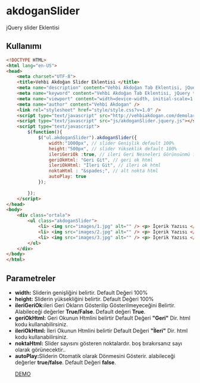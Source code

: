 # akdoganSlider
jQuery slider Eklentisi 


<h2> Kullanımı </h2> 

```html
<!DOCTYPE HTML>
<html lang="en-US">
<head>
	<meta charset="UTF-8">
	<title>Vehbi Akdoğan Slider Eklentisi </title>
	<meta name="description" content="Vehbi Akdoğan Tab Eklentisi, jQuery tab eklentisi  " />
	<meta name="keyword" content="Vehbi Akdoğan Tab Eklentisi, jQuery tab eklentisi   " />
	<meta name="viewport" content="width=device-width, initial-scale=1.0"> 
	<meta name="author" content="Vehbi Akdogan" />
	<link rel="stylesheet" href="style/style.css?v=1.0" />
	<script type="text/javascript" src="http://vehbiakdogan.com/demolar/_jq.js"></script>
	<script type="text/javascript" src="js/akdoganSlider.jquery.js"></script>
	<script type="text/javascript">
		$(function(){
			$("ul.akdoganSlider").akdoganSlider({
				width:"1000px", // slider Genişlik default 100%
				height:"500px", // slider Yükseklik default 100%
				ileriGeriOk :true, // ileri Geri Nesneleri Görünsünmü ? true/false
				geriOkHtml: "Geri Git", // geri ok html
				ileriOkHtml: "İleri Git", // ileri ok html
				noktaHtml : "&spades;", // alt nokta html
				autoPlay: true
			});
			
		});
	</script>
</head>
<body>
	<div class="ortala">
		<ul class="akdoganSlider">
			<li> <img src="images/1.jpg" alt="" /> <p> İçerik Yazısı </p></li>
			<li> <img src="images/2.jpg" alt="" /> <p> İçerik Yazısı </p></li>
			<li> <img src="images/3.jpg" alt="" /> <p> İçerik Yazısı </p></li>
		</ul>
	</div>
</body>
</html>
```
<h2> Parametreler </h2>

<ul>
<li> <b>width:</b> Sliderin genişliğini belirtir. Default Değeri 100%</li>
<li> <b>height:</b> Sliderin yüksekliğini belirtir. Default Değeri 100%</li>
<li> <b>ileriGeriOk:</b>ileri Geri Okların Gösterilip Gösterilmeyeceğini Belirtir. Alabileceği değerler <b>True/False</b>. Default değeri <b>True</b>.</li>
<li> <b>geriOkHtml:</b> Geri Okunun Htmlini belirtir Default Değeri <b>"Geri"</b> Dir. html kodu kullanabilirsiniz.</li>
<li> <b>ileriOkHtml:</b> İleri Okunun Htmlini belirtir Default Değeri <b>"İleri"</b> Dir. html kodu kullanabilirsiniz.</li>
<li> <b>noktaHtml:</b> Slider sayısını gösteren noktalardır. boş bırakırsanız sayı olarak görünecektir..</li>
<li> <b>autoPlay:</b>Sliderin Otomatik olarak Dönmesini Gösterir. alabileceği değerler <b>true/false</b>. Default Değeri <b>false</b>. </li>


<a href="http://vehbiakdogan.com/demolar/akdoganSlider/" target="_blank">DEMO</a>
